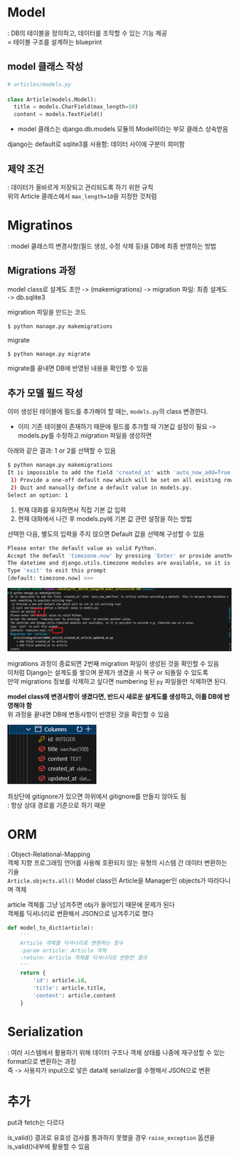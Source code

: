 # Model
: DB의 테이블을 정의하고, 데이터를 조작할 수 있는 기능 제공  
= 테이블 구조를 설계하는 blueprint  

## model 클래스 작성  
```python
# articles/models.py

class Article(models.Model):
  title = models.CharField(max_length=10)
  content = models.TextField()
```

* model 클래스는 django.db.models 모듈의 Model이라는 부모 클래스 상속받음  

django는 default로 sqlite3를 사용함: 데이터 사이에 구분이 희미함  

## 제약 조건  
: 데이터가 올바르게 저장되고 관리되도록 하기 위한 규칙  
위의 Article 클래스에서 `max_length=10`을 지정한 것처럼  

# Migratinos  
: model 클래스의 변경사항(필드 생성, 수정 삭제 등)을 DB에 최종 반영하는 방법  

## Migrations 과정  
model class로 설계도 초안 -> (makemigrations) -> migration 파일: 최종 설계도 -> db.sqlite3  

migration 파일을 만드는 코드   
```bash
$ python manage.py makemigrations
```

migrate  
```bash
$ python manage.py migrate
```  

migrate를 끝내면 DB에 반영된 내용을 확인할 수 있음  

## 추가 모델 필드 작성  
이미 생성된 테이블에 필드를 추가해야 할 때는, `models.py`의 class 변경한다.    
* 이미 기존 테이블이 존재하기 때문에 필드를 추가할 때 기본값 설정이 필요 -> models.py를 수정하고 migration 파일을 생성하면  

아래와 같은 결과: 1 or 2를 선택할 수 있음  

```bash
$ python manage.py makemigrations
It is impossible to add the field 'created_at' with 'auto_now_add=True' to article without providing a default. This is because the database needs something to populate existing rows.
 1) Provide a one-off default now which will be set on all existing rows
 2) Quit and manually define a default value in models.py.
Select an option: 1
```

1. 현재 대화를 유지하면서 직접 기본 값 입력  
2. 현재 대화에서 나간 후 models.py에 기본 값 관련 설정을 하는 방법  

선택한 다음, 별도의 입력을 주지 않으면 Default 값을 선택해 구성할 수 있음  

```bash
Please enter the default value as valid Python.
Accept the default 'timezone.now' by pressing 'Enter' or provide another value.
The datetime and django.utils.timezone modules are available, so it is possible to provide e.g. timezone.now as a value.
Type 'exit' to exit this prompt
[default: timezone.now] >>>
```

![alt text](image-1.png)

migrations 과정이 종료되면 2번째 migration 파일이 생성된 것을 확인할 수 있음  
이처럼 Django는 설계도를 쌓으며 문제가 생겼을 시 복구 or 되돌릴 수 있도록  
만약 migrations 정보를 삭제하고 싶다면 numbering 된 `py` 파일들만 삭제하면 된다.  

**model class에 변경사항이 생겼다면, 반드시 새로운 설계도를 생성하고, 이를 DB에 반영해야 함**  
위 과정을 끝내면 DB에 변동사항이 반영된 것을 확인할 수 있음  

![alt text](image.png)

최상단에 gitignore가 있으면 하위에서 gitignore를 만들지 않아도 됨  
: 항상 상대 경로를 기준으로 하기 때문  

# ORM  
: Object-Relational-Mapping  
객체 지향 프로그래밍 언어를 사용해 호환되지 않는 유형의 시스템 간 데이터 변환하는 기술  
`Article.objects.all()` Model class인 Article을 Manager인 objects가 따라다니며 객체  

article 객체를 그냥 넘겨주면 obj가 들어있기 때문에 문제가 된다  
객체를 딕셔너리로 변환해서 JSON으로 넘겨주기로 했다  
```python
def model_to_dict(article):
    '''
    Article 객체를 딕셔너리로 변환하는 함수
    :param article: Article 객체
    :return: Article 객체를 딕셔너리로 변환한 결과
    '''
    return {
        'id': article.id,
        'title': article.title,
        'content': article.content
    }

```

# Serialization  
: 여러 시스템에서 활용하기 위해 데이터 구조나 객체 상태를 나중에 재구성할 수 있는 format으로 변환하는 과정  
즉 -> 사용자가 input으로 넣은 data에 serializer를 수행해서 JSON으로 변환  


# 추가  
put과 fetch는 다르다  

is_valid() 결과로 유효성 검사를 통과하지 못했을 경우 `raise_exception` 옵션을 is_valid()내부에 활용할 수 있음  